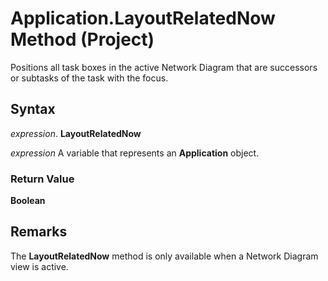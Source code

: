 
# Application.LayoutRelatedNow Method (Project)

Positions all task boxes in the active Network Diagram that are successors or subtasks of the task with the focus.


## Syntax

 _expression_. **LayoutRelatedNow**

 _expression_ A variable that represents an **Application** object.


### Return Value

 **Boolean**


## Remarks

The  **LayoutRelatedNow** method is only available when a Network Diagram view is active.

